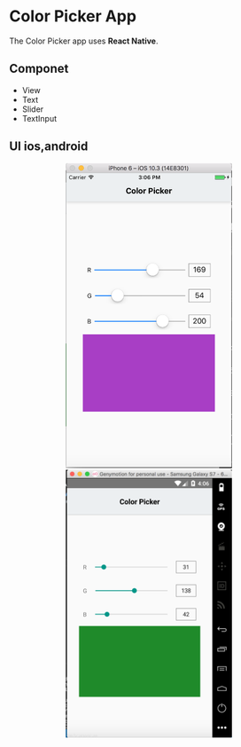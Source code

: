 # Color Picker App
The Color Picker app uses **React Native**. 

## Componet
- View
- Text
- Slider
- TextInput

## UI ios,android
<p align="center">
  <img src="image/ui-ios.png" width="300"/>
  <img src="image/ui-android.png" width="300"/>
</p>
